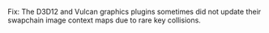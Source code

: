 Fix: The D3D12 and Vulcan graphics plugins sometimes did not update their swapchain image context maps due to rare key collisions.
